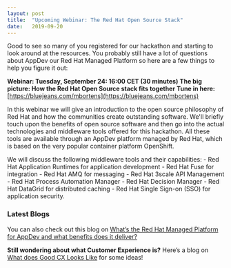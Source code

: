 ```yaml
---
layout: post
title:  "Upcoming Webinar: The Red Hat Open Source Stack"
date:   2019-09-20
---
```


Good to see so many of you registered for our hackathon and starting to look around at the resources.  You probably still have a lot of questions about AppDev our Red Hat Managed Platform so here are a few things to help you figure it out:

**Webinar:  Tuesday, September 24:  16:00 CET (30 minutes)**
**The big picture: How the Red Hat Open Source stack fits together**
**Tune in here:** [https://bluejeans.com/mbortens](https://bluejeans.com/mbortens)

In this webinar we will give an introduction to the open source philosophy of Red Hat and how the communities create outstanding software. We'll briefly touch upon the benefits of open source software and then go into the actual technologies and middleware tools offered for this hackathon. All these tools are available through an AppDev platform managed by Red Hat, which is based on the very popular container platform OpenShift. 

We will discuss the following middleware tools and their capabilities: - Red Hat Application Runtimes for application development - Red Hat Fuse for integration - Red Hat AMQ for messaging - Red Hat 3scale API Management - Red Hat Process Automation Manager - Red Hat Decision Manager - Red Hat DataGrid for distributed caching - Red Hat Single Sign-on (SSO) for application security.

### Latest Blogs
You can also check out this blog on [What’s the Red Hat Managed Platform for AppDev and what benefits does it deliver?](https://redhat-hackathon.github.io/blog/what-is-the-red-hat-managed-platform-for-app-dev/)

**Still wondering about what Customer Experience is?** Here’s a blog on [What does Good CX Looks Like](https://redhat-hackathon.github.io/blog/what-does-good-cx-looks-like/) for some ideas!

